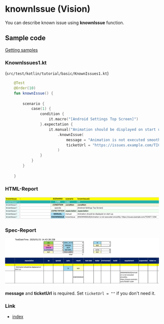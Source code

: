 # knownIssue (Vision)

You can describe known issue using **knownIssue** function.

## Sample code

[Getting samples](../../getting_samples.md)

### KnownIssues1.kt

(`src/test/kotlin/tutorial/basic/KnownIssues1.kt`)

```kotlin
    @Test
    @Order(10)
    fun knownIssue() {

        scenario {
            case(1) {
                condition {
                    it.macro("[Android Settings Top Screen]")
                }.expectation {
                    it.manual("Animation should be displayed on start up.")
                        .knownIssue(
                            message = "Animation is not executed smoothly.",
                            ticketUrl = "https://issues.example.com/TICKET-1234"
                        )
                }
            }
        }

    }
```

### HTML-Report

![](_images/known_issue_html_report.png)

### Spec-Report

![](_images/known_issue_speec_report.png)

**message** and **ticketUrl** is required. Set `ticketUrl = ""` if you don't need it.

### Link

- [index](../../../../index.md)
